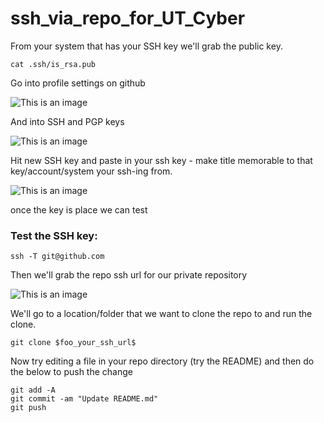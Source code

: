 # ssh_via_repo_for_UT_Cyber

From your system that has your SSH key we'll grab the public key.
```
cat .ssh/is_rsa.pub
```

Go into profile settings on github

![This is an image](https://github.com/Bradley-Stradling/ssh_via_repo_for_UT_Cyber/blob/main/pics/profile_settings.PNG)

And into SSH and PGP keys

![This is an image](https://github.com/Bradley-Stradling/ssh_via_repo_for_UT_Cyber/blob/main/pics/ssh_and_gpg_keys.PNG)

Hit new SSH key and paste in your ssh key - make title memorable to that key/account/system your ssh-ing from.

![This is an image](https://github.com/Bradley-Stradling/ssh_via_repo_for_UT_Cyber/blob/main/pics/new_ssh_key.PNG)

once the key is place we can test

### Test the SSH key:
```
ssh -T git@github.com
```

Then we'll grab the repo ssh url for our private repository

![This is an image](https://github.com/Bradley-Stradling/ssh_via_repo_for_UT_Cyber/blob/main/pics/ssh%20url.PNG)

We'll go to a location/folder that we want to clone the repo to and run the clone.
```
git clone $foo_your_ssh_url$
```

Now try editing a file in your repo directory (try the README) and then do the below to push the change
```
git add -A
git commit -am "Update README.md"
git push
```
